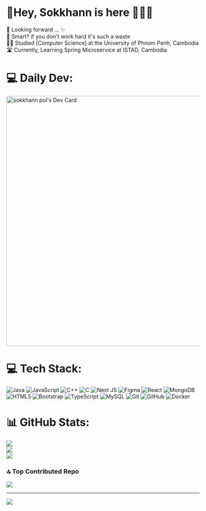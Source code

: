 # 💫Hey, Sokkhann is here 👋😉✨
🔭 Looking forward ... ✨<br>
🌱 Smart? if you don't work hard it's such a waste<br>
👨‍🎓 Studied [Computer Science] at the University of Phnom Penh, Cambodia<br/>
🛣️ Currently, Learning Spring Microservice at ISTAD, Cambodia<br/>

# 💻 Daily Dev:
<a href="https://app.daily.dev/sokkhannpol"><img src="https://api.daily.dev/devcards/v2/2eZga3YlVknInNmWqHe82.png?type=wide&r=5e4" width="652" alt="sokkhann pol's Dev Card"/></a>


# 💻 Tech Stack:
![Java](https://img.shields.io/badge/java-%23ED8B00.svg?style=for-the-badge&logo=openjdk&logoColor=white) ![JavaScript](https://img.shields.io/badge/javascript-%23323330.svg?style=for-the-badge&logo=javascript&logoColor=%23F7DF1E) ![C++](https://img.shields.io/badge/c++-%2300599C.svg?style=for-the-badge&logo=c%2B%2B&logoColor=white) ![C](https://img.shields.io/badge/c-%2300599C.svg?style=for-the-badge&logo=c&logoColor=white) ![Next JS](https://img.shields.io/badge/Next-black?style=for-the-badge&logo=next.js&logoColor=white) ![Figma](https://img.shields.io/badge/figma-%23F24E1E.svg?style=for-the-badge&logo=figma&logoColor=white) ![React](https://img.shields.io/badge/react-%2320232a.svg?style=for-the-badge&logo=react&logoColor=%2361DAFB) ![MongoDB](https://img.shields.io/badge/MongoDB-%234ea94b.svg?style=for-the-badge&logo=mongodb&logoColor=white) ![HTML5](https://img.shields.io/badge/html5-%23E34F26.svg?style=for-the-badge&logo=html5&logoColor=white) ![Bootstrap](https://img.shields.io/badge/bootstrap-%238511FA.svg?style=for-the-badge&logo=bootstrap&logoColor=white) ![TypeScript](https://img.shields.io/badge/typescript-%23007ACC.svg?style=for-the-badge&logo=typescript&logoColor=white) ![MySQL](https://img.shields.io/badge/mysql-4479A1.svg?style=for-the-badge&logo=mysql&logoColor=white) ![Git](https://img.shields.io/badge/git-%23F05033.svg?style=for-the-badge&logo=git&logoColor=white) ![GitHub](https://img.shields.io/badge/github-%23121011.svg?style=for-the-badge&logo=github&logoColor=white) ![Docker](https://img.shields.io/badge/docker-%230db7ed.svg?style=for-the-badge&logo=docker&logoColor=white)
# 📊 GitHub Stats:
![](https://github-readme-stats.vercel.app/api?username=Sokkhann&theme=merko&hide_border=false&include_all_commits=false&count_private=false)<br/>
![](https://github-readme-streak-stats.herokuapp.com/?user=Sokkhann&theme=merko&hide_border=false)<br/>
![](https://github-readme-stats.vercel.app/api/top-langs/?username=Sokkhann&theme=merko&hide_border=false&include_all_commits=false&count_private=false&layout=compact)

### 🔝 Top Contributed Repo
![](https://github-contributor-stats.vercel.app/api?username=Sokkhann&limit=5&theme=dark&combine_all_yearly_contributions=true)

---
[![](https://visitcount.itsvg.in/api?id=Sokkhann&icon=0&color=0)](https://visitcount.itsvg.in)

<!-- Proudly created with GPRM ( https://gprm.itsvg.in ) -->
